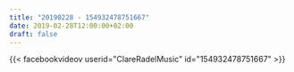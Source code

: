 ```yaml
---
title: "20190228 - 154932478751667"
date: 2019-02-28T12:00:00+02:00
draft: false
---
```


{{< facebookvideov userid="ClareRadelMusic" id="154932478751667" >}}